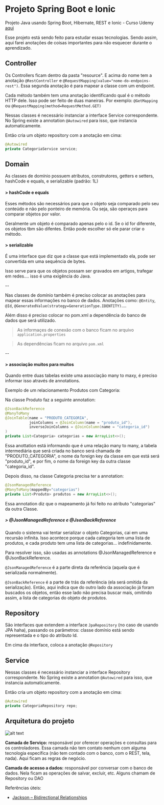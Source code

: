 # Projeto Spring Boot e Ionic
Projeto Java usando Spring Boot, Hibernate, REST e Ionic - Curso Udemy [aqui](https://www.udemy.com/spring-boot-ionic/)

Esse projeto está sendo feito para estudar essas tecnologias. 
Sendo assim, aqui farei anotações de coisas importantes para não esquecer durante o aprendizado.

## Controller

Os Controllers ficam dentro da pasta "resource". E acima do nome tem a anotação `@RestController` e `@RequestMapping(value="nome-do-endpoins-rest")`. Essa segunda anotação é para mapear a classe com um endpoint.

Cada método também tem uma anotação identificando qual é o método HTTP dele. Isso pode ser feito de duas maneiras. Por exemplo:
`@GetMapping` ou `@RequestMapping(method=RequestMethod.GET)`

Nessas classes é necessário instanciar a interface Service correspondente. No Spring existe a annotation `@Autowired` para isso, que instancia automaticamente.

Então cria um objeto repository com a anotação em cima:
```java
@Autowired
private CategoriaService service;
```

## Domain

As classes de domínio possuem atributos, construtores, getters e setters, hashCode e equals, e serializable (padrão: 1L)

#### > hashCode e equals
 
 Esses métodos são necessários para que o objeto seja comparado pelo seu conteúdo e não pelo ponteiro de memória. Ou seja, são operaçes para comparar objetos por valor.

Geralmente um objeto é comparado apenas pelo o id. Se o id for diferente, os objetos tbm são difentes. Então pode escolher só ele parar criar o método.

#### > serializable

É uma interface que diz que a classe que está implementado ela, pode ser convertida em uma sequência de bytes.

Isso serve para que os objetos possam ser gravados em artigos, trafegar em redes.... isso é uma exigência do Java.

--

Nas classes de domínio também é preciso colocar as anotações para mapear essas informações no banco de dados. Anotações como: `@Entity`, `@Id`, `@GeneratedValue(strategy=GenerationType.IDENTITY)`....

Além disso é preciso colocar no pom.xml a dependência do banco de dados que será utilizado.

> As informaçes de conexão com o banco ficam no arquivo `application.properties`

> As dependências ficam no arquivo `pom.xml`

--

#### > associação muitos para muitos
Quando entre duas tabelas existe uma associação many to maxy, é preciso informar isso através de annotations.

Exemplo de um relacionamento Produtos com Categoria:

Na classe Produto faz a seguinte annotation:
```java
@JsonBackReference
@ManyToMany
@JoinTable(name = "PRODUTO_CATEGORIA",
           joinColumns = @JoinColumn(name = "produto_id"),
           inverseJoinColumns = @JoinColumn(name = "categoria_id")
)
private List<Categoria> categorias = new ArrayList<>();
```
Essa anottation está informando que é uma relação many to many, a tabela intermediária que será criada no banco será chamada de "PRODUTO_CATEGORIA", o nome da foreign key da classe em que está será "produto_id", e por fim, o nome da foreign key da outra classe "categoria_id".

Depois disso, na classe Categoria precisa ter a annotation:
```java
@JsonManagedReference
@ManyToMany(mappedBy="categorias")
private List<Produto> produtos = new ArrayList<>();
```
Essa annotation diz que o mapeamento já foi feito no atributo "categorias" da outra Classe.


##### > @JsonManagedReference e @JsonBackReference

Quando o sistema vai tentar serializar o objeto Categorias, cai em uma recursão infinita. Isso acontece porque cada categoria tem uma lista de produtos, e cada produto tem uma lista de categorias... indefinidamente.

Para resolver isso, são usadas as annotations @JsonManagedReference e @JsonBackReference.

`@JsonManagedReference` é a parte direta da referência  (aquela que é serializada normalmente).

`@JsonBackReference`  é a parte de trás da referência (ela será omitida da serialização). Então, aqui indica que do outro lado da associação já foram buscados os objetos, então esse lado não precisa buscar mais, omitindo assim, a lista de categorias do objeto de produtos.

## Repository


São interfaces que extendem a interface `JpaRepository` (no caso de usando JPA haha), passando os parâmetros: classe domínio está sendo representada e o tipo do atributo Id.

Em cima da interface, coloca a anotação `@Repository`


## Service

Nessas classes é necessário instanciar a interface Repository correspondente. No Spring existe a annotation `@Autowired` para isso, que instancia automaticamente.

Então cria um objeto repository com a anotação em cima:
```java
@Autowired
private CategoriaRepository repo;
```



## Arquitetura do projeto

![alt text](https://github.com/amandaisabelalima/springboot-ionic/blob/master/arquitetura_projeto.png)

**Camada de Serviço:**  responsável por oferecer operações e consultas para os controladores. Essa camada não tem contato nenhum com alguma tecnologia específica (não tem contado com o banco, com o REST, tela, nada). Aqui ficam as regras de negócio.

**Camada de acesso a dados:** responsável por conversar com o banco de dados. Nela ficam as operações de salvar, excluir, etc. Alguns chamam de Repository ou DAO










Referências úteis:
- [Jackson – Bidirectional Relationships](https://www.baeldung.com/jackson-bidirectional-relationships-and-infinite-recursion)





